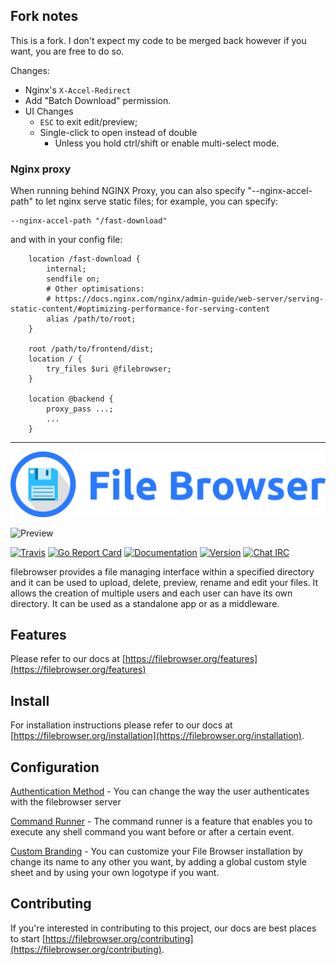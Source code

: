 ## Fork notes

This is a fork. I don't expect my code to be merged back however if you want, 
you are free to do so.

Changes:

* Nginx's `X-Accel-Redirect`
* Add "Batch Download" permission.
* UI Changes
  * `ESC` to exit edit/preview;
  * Single-click to open instead of double
    * Unless you hold ctrl/shift or enable multi-select mode.

### Nginx proxy

When running behind NGINX Proxy, you can also specify "--nginx-accel-path"
to let nginx serve static files; for example, you can specify:

    --nginx-accel-path "/fast-download"

and with in your config file:

```nginx
    location /fast-download {
        internal;
        sendfile on;
        # Other optimisations:
        # https://docs.nginx.com/nginx/admin-guide/web-server/serving-static-content/#optimizing-performance-for-serving-content
        alias /path/to/root;
    }

    root /path/to/frontend/dist;
    location / {
        try_files $uri @filebrowser;
    }

    location @backend {
        proxy_pass ...;
        ...
    }
```

---

<p align="center">
  <img src="https://raw.githubusercontent.com/filebrowser/logo/master/banner.png" width="550"/>
</p>

![Preview](https://user-images.githubusercontent.com/5447088/50716739-ebd26700-107a-11e9-9817-14230c53efd2.gif)

[![Travis](https://img.shields.io/travis/com/filebrowser/filebrowser.svg?style=flat-square)](https://travis-ci.com/filebrowser/filebrowser)
[![Go Report Card](https://goreportcard.com/badge/github.com/filebrowser/filebrowser?style=flat-square)](https://goreportcard.com/report/github.com/filebrowser/filebrowser)
[![Documentation](https://img.shields.io/badge/godoc-reference-blue.svg?style=flat-square)](http://godoc.org/github.com/filebrowser/filebrowser)
[![Version](https://img.shields.io/github/release/filebrowser/filebrowser.svg?style=flat-square)](https://github.com/filebrowser/filebrowser/releases/latest)
[![Chat IRC](https://img.shields.io/badge/freenode-%23filebrowser-blue.svg?style=flat-square)](http://webchat.freenode.net/?channels=%23filebrowser)

filebrowser provides a file managing interface within a specified directory and it can be used to upload, delete, preview, rename and edit your files. It allows the creation of multiple users and each user can have its own directory. It can be used as a standalone app or as a middleware.

## Features

Please refer to our docs at [https://filebrowser.org/features](https://filebrowser.org/features)

## Install

For installation instructions please refer to our docs at [https://filebrowser.org/installation](https://filebrowser.org/installation).

## Configuration

[Authentication Method](https://filebrowser.org/configuration/authentication-method) - You can change the way the user authenticates with the filebrowser server

[Command Runner](https://filebrowser.org/configuration/command-runner) - The command runner is a feature that enables you to execute any shell command you want before or after a certain event.

[Custom Branding](https://filebrowser.org/configuration/custom-branding) - You can customize your File Browser installation by change its name to any other you want, by adding a global custom style sheet and by using your own logotype if you want.

## Contributing

If you're interested in contributing to this project, our docs are best places to start [https://filebrowser.org/contributing](https://filebrowser.org/contributing).
